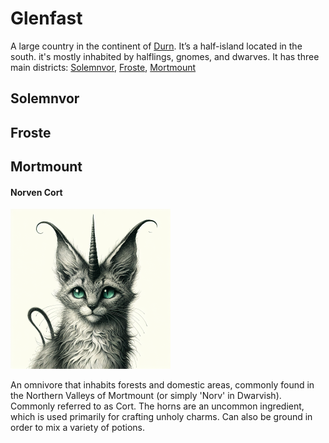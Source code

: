 <title>Glenfast</title>

# Glenfast
A large country in the continent of [Durn](durn.md#durn).
It’s a half-island located in the south. it's mostly inhabited by halflings, gnomes, and dwarves.
It has three main districts: [Solemnvor](#solemnvor), [Froste](#froste), [Mortmount](#mortmount)

## Solemnvor

## Froste

## Mortmount

#### Norven Cort

![norven cort](../images/norven-cort.png)

An omnivore that inhabits forests and domestic areas, commonly found in the Northern Valleys of Mortmount (or simply 'Norv' in Dwarvish). Commonly referred to as Cort.
The horns are an uncommon ingredient, which is used primarily for crafting unholy charms. Can also be ground in order to mix a variety of potions.
